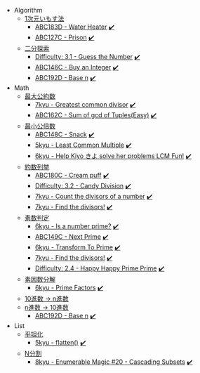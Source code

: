 - Algorithm
  - [1次元いもす法](https://github.com/1b0325h/ac-python/blob/main/algorithm/imos_1.py)
    - [ABC183D - Water Heater](https://atcoder.jp/contests/abc183/tasks/abc183_d) [:heavy_check_mark:](https://github.com/1b0325h/ac-python/blob/main/problems/abc183d-water_heater.ipynb)
    - [ABC127C - Prison](https://atcoder.jp/contests/abc127/tasks/abc127_c) [:heavy_check_mark:](https://github.com/1b0325h/ac-python/blob/main/problems/abc127c-prison.ipynb)
  - [二分探索](https://github.com/1b0325h/ac-python/blob/main/algorithm/meguru.py)
    - [Difficulty: 3.1 - Guess the Number](https://open.kattis.com/problems/guess) [:heavy_check_mark:](https://github.com/1b0325h/ac-python/blob/main/problems/d3-guess_the_number.ipynb)
    - [ABC146C - Buy an Integer](https://atcoder.jp/contests/abc146/tasks/abc146_c) [:heavy_check_mark:](https://github.com/1b0325h/ac-python/blob/main/problems/abc146c-buy_an_integer.ipynb)
    - [ABC192D - Base n](https://atcoder.jp/contests/abc192/tasks/abc192_d) [:heavy_check_mark:](https://github.com/1b0325h/ac-python/blob/main/problems/abc192d-base_n.ipynb)
- Math
  - [最大公約数](https://github.com/1b0325h/ac-python/blob/main/math/gcd.py)
    - [7kyu - Greatest common divisor](https://www.codewars.com/kata/5500d54c2ebe0a8e8a0003fd) [:heavy_check_mark:](https://github.com/1b0325h/ac-python/blob/main/problems/7kyu-greatest_common_divisor.ipynb)
    - [ABC162C - Sum of gcd of Tuples(Easy)](https://atcoder.jp/contests/abc162/tasks/abc162_c) [:heavy_check_mark:](https://github.com/1b0325h/ac-python/blob/main/problems/abc162c-sum_of_gcd_of_tuples(easy).ipynb)
  - [最小公倍数](https://github.com/1b0325h/ac-python/blob/main/math/lcm.py)
    - [ABC148C - Snack](https://atcoder.jp/contests/abc148/tasks/abc148_c) [:heavy_check_mark:](https://github.com/1b0325h/ac-python/blob/main/problems/abc148c-snack.ipynb)
    - [5kyu - Least Common Multiple](https://www.codewars.com/kata/5259acb16021e9d8a60010af) [:heavy_check_mark:](https://github.com/1b0325h/ac-python/blob/main/problems/5kyu-least_common_multiple.ipynb)
    - [6kyu - Help Kiyo きよ solve her problems LCM Fun!](https://www.codewars.com/kata/5872bb7faa04282110000124) [:heavy_check_mark:](https://github.com/1b0325h/ac-python/blob/main/problems/6kyu-help_kiyo_solve_her_problems_lcm_fun.ipynb)
  - [約数列挙](https://github.com/1b0325h/ac-python/blob/main/math/divisors.py)
    - [ABC180C - Cream puff](https://atcoder.jp/contests/abc180/tasks/abc180_c) [:heavy_check_mark:](https://github.com/1b0325h/ac-python/blob/main/problems/abc180c-cream_puff.ipynb)
    - [Difficulty: 3.2 - Candy Division](https://open.kattis.com/problems/candydivision) [:heavy_check_mark:](https://github.com/1b0325h/ac-python/blob/main/problems/d3-candy_division.ipynb)
    - [7kyu - Count the divisors of a number](https://www.codewars.com/kata/542c0f198e077084c0000c2e) [:heavy_check_mark:](https://github.com/1b0325h/ac-python/blob/main/problems/7kyu-count_the_divisors_of_a_number.ipynb)
    - [7kyu - Find the divisors!](https://www.codewars.com/kata/544aed4c4a30184e960010f4) [:heavy_check_mark:](https://github.com/1b0325h/ac-python/blob/main/problems/7kyu-find_the_divisors.ipynb)
  - [素数判定](https://github.com/1b0325h/ac-python/blob/main/math/is_prime.py)
    - [6kyu - Is a number prime?](https://www.codewars.com/kata/5262119038c0985a5b00029f) [:heavy_check_mark:](https://github.com/1b0325h/ac-python/blob/main/problems/6kyu-is_a_number_prime.ipynb)
    - [ABC149C - Next Prime](https://atcoder.jp/contests/abc149/tasks/abc149_c) [:heavy_check_mark:](https://github.com/1b0325h/ac-python/blob/main/problems/abc149c-next_prime.ipynb)
    - [6kyu - Transform To Prime](https://www.codewars.com/kata/5a946d9fba1bb5135100007c) [:heavy_check_mark:](https://github.com/1b0325h/ac-python/blob/main/problems/6kyu-transform_to_prime.ipynb)
    - [7kyu - Find the divisors!](https://www.codewars.com/kata/544aed4c4a30184e960010f4) [:heavy_check_mark:](https://github.com/1b0325h/ac-python/blob/main/problems/7kyu-find_the_divisors.ipynb)
    - [Difficulty: 2.4 - Happy Happy Prime Prime](https://open.kattis.com/problems/happyprime) [:heavy_check_mark:](https://github.com/1b0325h/ac-python/blob/main/problems/d2-happy_happy_prime_prime.ipynb)
  - [素因数分解](https://github.com/1b0325h/ac-python/blob/main/math/prime_factors.py)
    - [6kyu - Prime Factors](https://www.codewars.com/kata/542f3d5fd002f86efc00081a) [:heavy_check_mark:](https://github.com/1b0325h/ac-python/blob/main/problems/6kyu-prime_factors.ipynb)
  - [10進数 → n進数](https://github.com/1b0325h/ac-python/blob/main/math/to_base_n.py)
  - [n進数 → 10進数](https://github.com/1b0325h/ac-python/blob/main/math/to_base_10.py)
    - [ABC192D - Base n](https://atcoder.jp/contests/abc192/tasks/abc192_d) [:heavy_check_mark:](https://github.com/1b0325h/ac-python/blob/main/problems/abc192d-base_n.ipynb)
- List
  - [平坦化](https://github.com/1b0325h/ac-python/blob/main/list/flatten.py)
    - [5kyu - flatten()](https://www.codewars.com/kata/513fa1d75e4297ba38000003) [:heavy_check_mark:](https://github.com/1b0325h/ac-python/blob/main/problems/5kyu-flatten.ipynb)
  - [N分割](https://github.com/1b0325h/ac-python/blob/main/list/cascade.py)
    - [8kyu - Enumerable Magic #20 - Cascading Subsets](https://www.codewars.com/kata/545af3d185166a3dec001190) [:heavy_check_mark:](https://github.com/1b0325h/ac-python/blob/main/problems/8kyu-cascading_subsets.ipynb)
